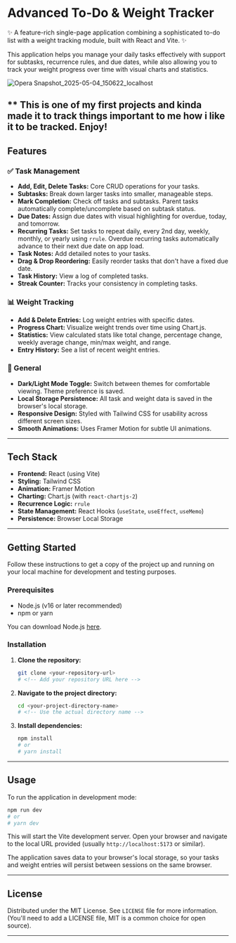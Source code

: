 # Advanced To-Do & Weight Tracker

✨ A feature-rich single-page application combining a sophisticated to-do list with a weight tracking module, built with React and Vite. ✨

This application helps you manage your daily tasks effectively with support for subtasks, recurrence rules, and due dates, while also allowing you to track your weight progress over time with visual charts and statistics.

![Opera Snapshot_2025-05-04_150622_localhost](https://github.com/user-attachments/assets/7f95c00e-9b1f-420c-93f0-b68ab9cd04f0)

** This is one of my first projects and kinda made it to track things important to me how i like it to be tracked. Enjoy!
---

## Features

### ✅ Task Management
*   **Add, Edit, Delete Tasks:** Core CRUD operations for your tasks.
*   **Subtasks:** Break down larger tasks into smaller, manageable steps.
*   **Mark Completion:** Check off tasks and subtasks. Parent tasks automatically complete/uncomplete based on subtask status.
*   **Due Dates:** Assign due dates with visual highlighting for overdue, today, and tomorrow.
*   **Recurring Tasks:** Set tasks to repeat daily, every 2nd day, weekly, monthly, or yearly using `rrule`. Overdue recurring tasks automatically advance to their next due date on app load.
*   **Task Notes:** Add detailed notes to your tasks.
*   **Drag & Drop Reordering:** Easily reorder tasks that don't have a fixed due date.
*   **Task History:** View a log of completed tasks.
*   **Streak Counter:** Tracks your consistency in completing tasks.

### 📊 Weight Tracking
*   **Add & Delete Entries:** Log weight entries with specific dates.
*   **Progress Chart:** Visualize weight trends over time using Chart.js.
*   **Statistics:** View calculated stats like total change, percentage change, weekly average change, min/max weight, and range.
*   **Entry History:** See a list of recent weight entries.

### 🎨 General
*   **Dark/Light Mode Toggle:** Switch between themes for comfortable viewing. Theme preference is saved.
*   **Local Storage Persistence:** All task and weight data is saved in the browser's local storage.
*   **Responsive Design:** Styled with Tailwind CSS for usability across different screen sizes.
*   **Smooth Animations:** Uses Framer Motion for subtle UI animations.

---

## Tech Stack

*   **Frontend:** React (using Vite)
*   **Styling:** Tailwind CSS
*   **Animation:** Framer Motion
*   **Charting:** Chart.js (with `react-chartjs-2`)
*   **Recurrence Logic:** `rrule`
*   **State Management:** React Hooks (`useState`, `useEffect`, `useMemo`)
*   **Persistence:** Browser Local Storage

---

## Getting Started

Follow these instructions to get a copy of the project up and running on your local machine for development and testing purposes.

### Prerequisites

*   Node.js (v16 or later recommended)
*   npm or yarn

You can download Node.js [here](https://nodejs.org/).

### Installation

1.  **Clone the repository:**
    ```bash
    git clone <your-repository-url>
    # <!-- Add your repository URL here -->
    ```
2.  **Navigate to the project directory:**
    ```bash
    cd <your-project-directory-name>
    # <!-- Use the actual directory name -->
    ```
3.  **Install dependencies:**
    ```bash
    npm install
    # or
    # yarn install
    ```

---

## Usage

To run the application in development mode:

```bash
npm run dev
# or
# yarn dev
```

This will start the Vite development server. Open your browser and navigate to the local URL provided (usually `http://localhost:5173` or similar).

The application saves data to your browser's local storage, so your tasks and weight entries will persist between sessions on the same browser.

---

## License

Distributed under the MIT License. See `LICENSE` file for more information. (You'll need to add a LICENSE file, MIT is a common choice for open source).

---
